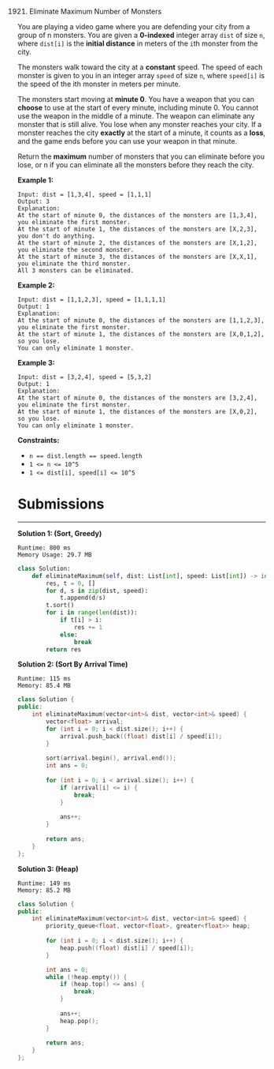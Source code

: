 1921. Eliminate Maximum Number of Monsters

You are playing a video game where you are defending your city from a group of n monsters. You are given a **0-indexed** integer array `dist` of size `n`, where `dist[i]` is the **initial distance** in meters of the `i`th monster from the city.

The monsters walk toward the city at a **constant** speed. The speed of each monster is given to you in an integer array `speed` of size `n`, where `speed[i]` is the speed of the ith monster in meters per minute.

The monsters start moving at **minute 0**. You have a weapon that you can **choose** to use at the start of every minute, including minute 0. You cannot use the weapon in the middle of a minute. The weapon can eliminate any monster that is still alive. You lose when any monster reaches your city. If a monster reaches the city **exactly** at the start of a minute, it counts as a **loss**, and the game ends before you can use your weapon in that minute.

Return the **maximum** number of monsters that you can eliminate before you lose, or n if you can eliminate all the monsters before they reach the city.

 

**Example 1:**
```
Input: dist = [1,3,4], speed = [1,1,1]
Output: 3
Explanation:
At the start of minute 0, the distances of the monsters are [1,3,4], you eliminate the first monster.
At the start of minute 1, the distances of the monsters are [X,2,3], you don't do anything.
At the start of minute 2, the distances of the monsters are [X,1,2], you eliminate the second monster.
At the start of minute 3, the distances of the monsters are [X,X,1], you eliminate the third monster.
All 3 monsters can be eliminated.
```

**Example 2:**
```
Input: dist = [1,1,2,3], speed = [1,1,1,1]
Output: 1
Explanation:
At the start of minute 0, the distances of the monsters are [1,1,2,3], you eliminate the first monster.
At the start of minute 1, the distances of the monsters are [X,0,1,2], so you lose.
You can only eliminate 1 monster.
```

**Example 3:**
```
Input: dist = [3,2,4], speed = [5,3,2]
Output: 1
Explanation:
At the start of minute 0, the distances of the monsters are [3,2,4], you eliminate the first monster.
At the start of minute 1, the distances of the monsters are [X,0,2], so you lose.
You can only eliminate 1 monster.
```

**Constraints:**

* `n == dist.length == speed.length`
* `1 <= n <= 10^5`
* `1 <= dist[i], speed[i] <= 10^5`

# Submissions
---
**Solution 1: (Sort, Greedy)**
```
Runtime: 800 ms
Memory Usage: 29.7 MB
```
```python
class Solution:
    def eliminateMaximum(self, dist: List[int], speed: List[int]) -> int:
        res, t = 0, []
        for d, s in zip(dist, speed):
            t.append(d/s)
        t.sort()
        for i in range(len(dist)):
            if t[i] > i:
                res += 1
            else:
                break
        return res
```

**Solution 2: (Sort By Arrival Time)**
```
Runtime: 115 ms
Memory: 85.4 MB
```
```c++
class Solution {
public:
    int eliminateMaximum(vector<int>& dist, vector<int>& speed) {
        vector<float> arrival;
        for (int i = 0; i < dist.size(); i++) {
            arrival.push_back((float) dist[i] / speed[i]);
        }
        
        sort(arrival.begin(), arrival.end());
        int ans = 0;
        
        for (int i = 0; i < arrival.size(); i++) {
            if (arrival[i] <= i) {
                break;
            }
            
            ans++;
        }
        
        return ans;
    }
};
```

**Solution 3: (Heap)**
```
Runtime: 149 ms
Memory: 85.2 MB
```
```c++
class Solution {
public:
    int eliminateMaximum(vector<int>& dist, vector<int>& speed) {
        priority_queue<float, vector<float>, greater<float>> heap;
        
        for (int i = 0; i < dist.size(); i++) {
            heap.push((float) dist[i] / speed[i]);
        }

        int ans = 0;
        while (!heap.empty()) {
            if (heap.top() <= ans) {
                break;
            }
            
            ans++;
            heap.pop();
        }
        
        return ans;
    }
};
```
